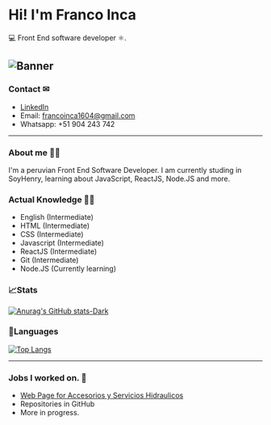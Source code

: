 # Hi! I'm Franco Inca

💻 Front End software developer ⚛.

![Banner](https://user-images.githubusercontent.com/115196374/218288536-2b865949-1985-458d-a2c9-3d428dfdfa64.png)
---
### Contact ✉
- [LinkedIn](https://www.linkedin.com/in/franco-jes%C3%BAs-inca-donayre-7906b2262/)
- Email: francoinca1604@gmail.com
- Whatsapp: +51 904 243 742

---
### About me 👨‍💻

I'm a peruvian Front End Software Developer. I am currently studing in SoyHenry, learning about JavaScript, ReactJS, Node.JS and more.

### Actual Knowledge 👨‍🎓

- English (Intermediate)
- HTML (Intermediate)
- CSS (Intermediate)
- Javascript (Intermediate)
- ReactJS (Intermediate)
- Git (Intermediate)
- Node.JS (Currently learning)

### 📈Stats

[![Anurag's GitHub stats-Dark](https://github-readme-stats.vercel.app/api?username=FrancoInca&show_icons=true&theme=nord#gh-dark-mode-only)](https://github.com/anuraghazra/github-readme-stats)

### 📝Languages

[![Top Langs](https://github-readme-stats.vercel.app/api/top-langs/?username=FrancoInca&show_icons=true&theme=nord)](https://github.com/anuraghazra/github-readme-stats)

---

### Jobs I worked on. 👔

- [Web Page for Accesorios y Servicios Hidraulicos](http://acchidraulicos.com)
- Repositories in GitHub
- More in progress.
